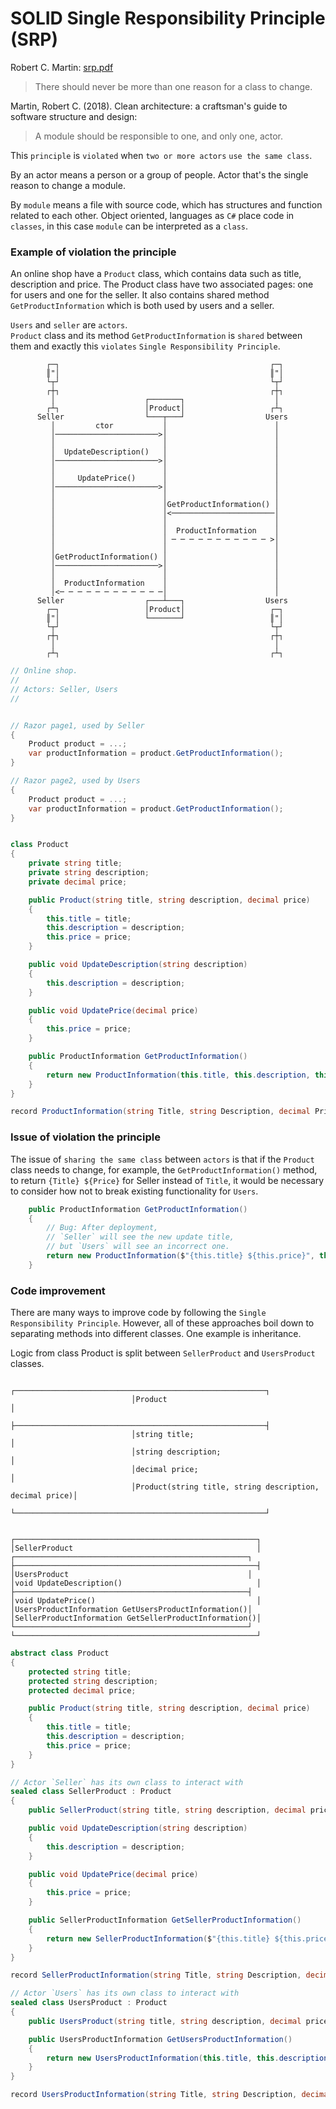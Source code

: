# SOLID Single Responsibility Principle (SRP)

Robert C. Martin:
[srp.pdf](https://web.archive.org/web/20150202200348/http://www.objectmentor.com/resources/articles/srp.pdf)
> There should never be more than one reason for a class to change.

Martin, Robert C. (2018). Clean architecture: a craftsman's guide to software structure and design:
> A module should be responsible to one, and only one, actor.

This `principle` is `violated` when `two or more actors` `use the same class`.

By an actor means a person or a group of people. Actor that's the single reason to change a module.

By `module` means a file with source code, which has structures and function related to each other. Object oriented, languages as `C#` place code in `classes`, in this case `module` can be interpreted as a `class`.

### Example of violation the principle 

An online shop have a `Product` class, which contains data such as title, description and price. The Product class have two associated pages: one for users and one for the seller. It also contains shared method `GetProductInformation` which is both used by users and a seller.

`Users` and `seller` are `actors`.<br>
`Product` class and its method `GetProductInformation` is `shared` between them and exactly this `violates` `Single Responsibility Principle`.
<hidden style="display:none">
@startuml
actor Seller
participant Product
actor Users
Seller -> Product : ctor
Seller -> Product : UpdateDescription()
Seller -> Product : UpdatePrice()
Users -> Product : GetProductInformation()
Product --> Users : ProductInformation
Seller -> Product : GetProductInformation()
Product --> Seller : ProductInformation
@enduml
</hidden>
```uml
        ┌─┐                                               ┌─┐  
        ║"│                                               ║"│  
        └┬┘                                               └┬┘  
        ┌┼┐                                               ┌┼┐  
         │                    ┌───────┐                    │   
        ┌┴┐                   │Product│                   ┌┴┐  
      Seller                  └───┬───┘                  Users 
         │         ctor           │                        │   
         │───────────────────────>│                        │   
         │                        │                        │   
         │  UpdateDescription()   │                        │   
         │───────────────────────>│                        │   
         │                        │                        │   
         │     UpdatePrice()      │                        │   
         │───────────────────────>│                        │   
         │                        │                        │   
         │                        │GetProductInformation() │   
         │                        │<───────────────────────│   
         │                        │                        │   
         │                        │  ProductInformation    │   
         │                        │ ─ ─ ─ ─ ─ ─ ─ ─ ─ ─ ─ >│   
         │                        │                        │   
         │GetProductInformation() │                        │   
         │───────────────────────>│                        │   
         │                        │                        │   
         │  ProductInformation    │                        │   
         │<─ ─ ─ ─ ─ ─ ─ ─ ─ ─ ─ ─│                        │   
      Seller                  ┌───┴───┐                  Users 
        ┌─┐                   │Product│                   ┌─┐  
        ║"│                   └───────┘                   ║"│  
        └┬┘                                               └┬┘  
        ┌┼┐                                               ┌┼┐  
         │                                                 │   
        ┌┴┐                                               ┌┴┐  
```

```csharp
// Online shop.
//
// Actors: Seller, Users
//


// Razor page1, used by Seller
{
    Product product = ...;
    var productInformation = product.GetProductInformation();
}

// Razor page2, used by Users
{
    Product product = ...;
    var productInformation = product.GetProductInformation();
}


class Product
{
    private string title;
    private string description;
    private decimal price;

    public Product(string title, string description, decimal price)
    {
        this.title = title;
        this.description = description;
        this.price = price;
    }

    public void UpdateDescription(string description)
    {
        this.description = description;
    }

    public void UpdatePrice(decimal price)
    {
        this.price = price;
    }

    public ProductInformation GetProductInformation() 
    {
        return new ProductInformation(this.title, this.description, this.price);
    }
}

record ProductInformation(string Title, string Description, decimal Price);
```


### Issue of violation the principle 
The issue of `sharing the same class` between `actors` is that if the `Product` class needs to change, for example, the `GetProductInformation()` method, to return `{Title} ${Price}` for Seller instead of `Title`, it would be necessary to consider how not to break existing functionality for `Users`.

```csharp
    public ProductInformation GetProductInformation() 
    {
        // Bug: After deployment, 
        // `Seller` will see the new update title, 
        // but `Users` will see an incorrect one.
        return new ProductInformation($"{this.title} ${this.price}", this.description, this.price);
    }

```

### Code improvement 
There are many ways to improve code by following the `Single Responsibility Principle`. However, all of these approaches boil down to separating methods into different classes. One example is inheritance.

Logic from class Product is split between `SellerProduct` and `UsersProduct` classes.
<hidden style="display:none">
@startuml
abstract Product{
 string title;
 string description;
 decimal price;
 Product(string title, string description, decimal price)
}
class SellerProduct{ 
void UpdateDescription()
void UpdatePrice()
SellerProductInformation GetSellerProductInformation()
}
class UsersProduct { 
UsersProductInformation GetUsersProductInformation()
}
Product <|-- SellerProduct
Product <|-- UsersProduct
@enduml
</hidden>

```uml
                           ┌────────────────────────────────────────────────────────┐                           
                           │Product                                                 │                           
                           ├────────────────────────────────────────────────────────┤                           
                           │string title;                                           │                           
                           │string description;                                     │                           
                           │decimal price;                                          │                           
                           │Product(string title, string description, decimal price)│                           
                           └────────────────────────────────────────────────────────┘                           
                                                                                                                
                                                                                                                
┌──────────────────────────────────────────────────────┐                                                        
│SellerProduct                                         │  ┌────────────────────────────────────────────────────┐
├──────────────────────────────────────────────────────┤  │UsersProduct                                        │
│void UpdateDescription()                              │  ├────────────────────────────────────────────────────┤
│void UpdatePrice()                                    │  │UsersProductInformation GetUsersProductInformation()│
│SellerProductInformation GetSellerProductInformation()│  └────────────────────────────────────────────────────┘
└──────────────────────────────────────────────────────┘                                                        
```

```csharp
abstract class Product
{
    protected string title;
    protected string description;
    protected decimal price;

    public Product(string title, string description, decimal price)
    {
        this.title = title;
        this.description = description;
        this.price = price;
    }
}

// Actor `Seller` has its own class to interact with
sealed class SellerProduct : Product
{
    public SellerProduct(string title, string description, decimal price): base(title, description, price) { }

    public void UpdateDescription(string description)
    {
        this.description = description;
    }

    public void UpdatePrice(decimal price)
    {
        this.price = price;
    }

    public SellerProductInformation GetSellerProductInformation() 
    {
        return new SellerProductInformation($"{this.title} ${this.price}", this.description, this.price);
    }
}

record SellerProductInformation(string Title, string Description, decimal Price);

// Actor `Users` has its own class to interact with
sealed class UsersProduct : Product
{
    public UsersProduct(string title, string description, decimal price) : base(title, description, price) { }

    public UsersProductInformation GetUsersProductInformation()
    {
        return new UsersProductInformation(this.title, this.description, this.price);
    }
}

record UsersProductInformation(string Title, string Description, decimal Price);
```